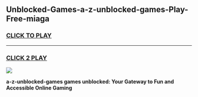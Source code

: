 
## Unblocked-Games-a-z-unblocked-games-Play-Free-miaga
<h3>
<a href="https://premium76.site?title=a-z-unblocked-games&ref=09A">CLICK TO PLAY</a></h3>
<hr>

<h3>
<a href="https://premium76.site?title=a-z-unblocked-games&ref=09A">CLICK 2 PLAY</a>
  
</h3>

<a href="https://premium76.site?title=a-z-unblocked-games&ref=09A"><img src="https://clearcache.store/games.png"></a>


**a-z-unblocked-games games unblocked: Your Gateway to Fun and Accessible Online Gaming**
